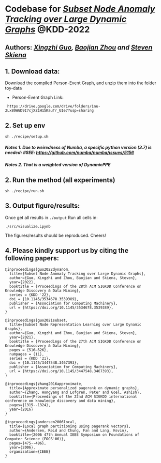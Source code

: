 # Codebase for _[Subset Node Anomaly Tracking over Large Dynamic Graphs](https://arxiv.org/abs/2205.09786)_ @KDD-2022
## Authors: _[Xingzhi Guo](https://zjlxgxz.github.io/zjlxgxz/), [Baojian Zhou](https://baojian.github.io) and [Steven Skiena](https://www3.cs.stonybrook.edu/~skiena/)_

## 1. Download data:
Download the compiled Person-Event Graph, and unzip them into the folder toy-data
- Person-Event Graph Link:
```
 https://drive.google.com/drive/folders/1nu-2Lx80WGD9I7cjXZ1H1SKauTr_UIe7?usp=sharing
```
## 2. Set up env

```
sh ./recipe/setup.sh
```
##### Notes  1. Due to weiredness of Numba, a specific python version (3.7) is needed: #SEE: https://github.com/numba/numba/issues/5156
##### Notes  2. That is a weighted version of DynamicPPE  


## 2. Run the method (all experiments)
```
sh ./recipe/run.sh
```

## 3. Output figure/results:
Once get all results in ``` ./output ```
Run all cells in:
```
./src/visualize.ipynb
```
The figures/results should be reproduced. Cheers! 


## 4. Please kindly support us by citing the following papers:
```
@inproceedings{guo2022dynanom,
  title={Subset Node Anomaly Tracking over Large Dynamic Graphs},
  author={Guo, Xingzhi and Zhou, Baojian and Skiena, Steven},
  year={2022}, 
  booktitle = {Proceedings of the 28th ACM SIGKDD Conference on Knowledge Discovery & Data Mining}, 
  series = {KDD '22},
  doi = {10.1145/3534678.3539389}, 
  publisher = {Association for Computing Machinery}, 
  url = {https://doi.org/10.1145/3534678.3539389}, 
}

@inproceedings{guo2021subset,
  title={Subset Node Representation Learning over Large Dynamic Graphs},
  author={Guo, Xingzhi and Zhou, Baojian and Skiena, Steven},
  year={2021}, 
  booktitle = {Proceedings of the 27th ACM SIGKDD Conference on Knowledge Discovery & Data Mining}, 
  pages = {516–526}, 
  numpages = {11}, 
  series = {KDD '21},
  doi = {10.1145/3447548.3467393}, 
  publisher = {Association for Computing Machinery}, 
  url = {https://doi.org/10.1145/3447548.3467393}, 
}

@inproceedings{zhang2016approximate,
  title={Approximate personalized pagerank on dynamic graphs},
  author={Zhang, Hongyang and Lofgren, Peter and Goel, Ashish},
  booktitle={Proceedings of the 22nd ACM SIGKDD international conference on knowledge discovery and data mining},
  pages={1315--1324},
  year={2016}
}

@inproceedings{andersen2006local,
  title={Local graph partitioning using pagerank vectors},
  author={Andersen, Reid and Chung, Fan and Lang, Kevin},
  booktitle={2006 47th Annual IEEE Symposium on Foundations of Computer Science (FOCS'06)},
  pages={475--486},
  year={2006},
  organization={IEEE}
}
```
